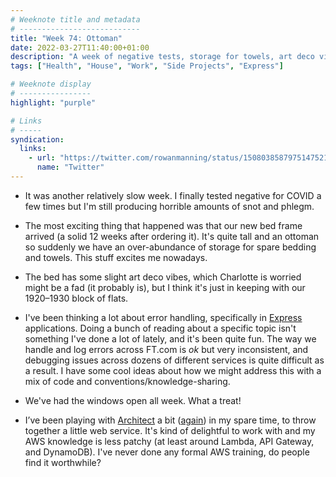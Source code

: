 ```yaml
---
# Weeknote title and metadata
# ---------------------------
title: "Week 74: Ottoman"
date: 2022-03-27T11:40:00+01:00
description: "A week of negative tests, storage for towels, art deco vibes, Express error handling, open windows, and some more playing with AWS."
tags: ["Health", "House", "Work", "Side Projects", "Express"]

# Weeknote display
# ----------------
highlight: "purple"

# Links
# -----
syndication:
  links:
    - url: "https://twitter.com/rowanmanning/status/1508038587975147521"
      name: "Twitter"
---
```


  * It was another relatively slow week. I finally tested negative for COVID a few times but I'm still producing horrible amounts of snot and phlegm.

  * The most exciting thing that happened was that our new bed frame arrived (a solid 12 weeks after ordering it). It's quite tall and an ottoman so suddenly we have an over-abundance of storage for spare bedding and towels. This stuff excites me nowadays.

  * The bed has some slight art deco vibes, which Charlotte is worried might be a fad (it probably is), but I think it's just in keeping with our 1920–1930 block of flats.

  * I've been thinking a lot about error handling, specifically in [Express](https://expressjs.com/) applications. Doing a bunch of reading about a specific topic isn't something I've done a lot of lately, and it's been quite fun. The way we handle and log errors across FT.com is _ok_ but very inconsistent, and debugging issues across dozens of different services is quite difficult as a result. I have some cool ideas about how we might address this with a mix of code and conventions/knowledge-sharing.

  * We've had the windows open all week. What a treat!

  * I’ve been playing with [Architect](https://arc.codes/) a bit ([again](/weeknotes/45/)) in my spare time, to throw together a little web service. It's kind of delightful to work with and my AWS knowledge is less patchy (at least around Lambda, API Gateway, and DynamoDB). I've never done any formal AWS training, do people find it worthwhile?
